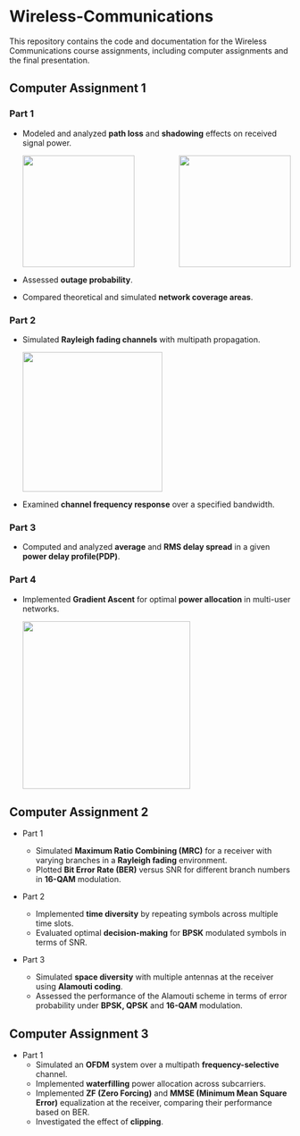 # Wireless-Communications
This repository contains the code and documentation for the Wireless Communications course assignments, including computer assignments and the final presentation.

## Computer Assignment 1
### Part 1 
- Modeled and analyzed **path loss** and **shadowing** effects on received signal power. 
  
  <div style="display: flex; justify-content: space-between;">
    <img src="https://github.com/user-attachments/assets/5896f6c8-b802-44c1-a38b-c945dc9a6b39" height="200">
    <img src="https://github.com/user-attachments/assets/8a64ca88-2d63-4d83-8c86-c59d330b8507" height="200">
  </div>
- Assessed **outage probability**. 
- Compared theoretical and simulated **network coverage areas**.

### Part 2

- Simulated **Rayleigh fading channels** with multipath propagation. 
  
  <img src="https://github.com/user-attachments/assets/8fe62940-ac01-439e-8fef-56715ebb940b" height="250">
  
- Examined **channel frequency response** over a specified bandwidth.

### Part 3 
- Computed and analyzed **average** and **RMS delay spread** in a given **power delay profile(PDP)**.

### Part 4 
- Implemented **Gradient Ascent** for optimal **power allocation** in multi-user networks.
  
  <img src="https://github.com/user-attachments/assets/87254ccc-3ef4-4836-a53e-b18c8b437350" height="300">

## Computer Assignment 2

- Part 1
  - Simulated **Maximum Ratio Combining (MRC)** for a receiver with varying branches in a **Rayleigh fading** environment.
  - Plotted **Bit Error Rate (BER)** versus SNR for different branch numbers in **16-QAM** modulation.

- Part 2
  - Implemented **time diversity** by repeating symbols across multiple time slots.
  - Evaluated optimal **decision-making** for **BPSK** modulated symbols in terms of SNR.

- Part 3
  - Simulated **space diversity** with multiple antennas at the receiver using **Alamouti coding**.
  - Assessed the performance of the Alamouti scheme in terms of error probability under **BPSK, QPSK** and **16-QAM** modulation.


## Computer Assignment 3

- Part 1
  - Simulated an **OFDM** system over a multipath **frequency-selective** channel.
  - Implemented **waterfilling** power allocation across subcarriers.
  - Implemented **ZF (Zero Forcing)** and **MMSE (Minimum Mean Square Error)** equalization at the receiver, comparing their performance based on BER.
  - Investigated the effect of **clipping**.
